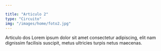 ```yaml
---

title: "Articulo 2"
type: "Circuito"
img: "/images/home/foto2.jpg"
---
```

Articulo dos Lorem ipsum dolor sit amet consectetur adipiscing, elit nam dignissim facilisis suscipit, metus ultricies turpis netus maecenas. 